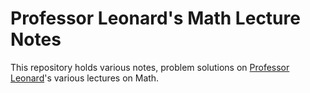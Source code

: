 # Professor Leonard's Math Lecture Notes

This repository holds various notes, problem solutions on
[Professor Leonard](https://www.youtube.com/@ProfessorLeonard)'s various
lectures on Math.
